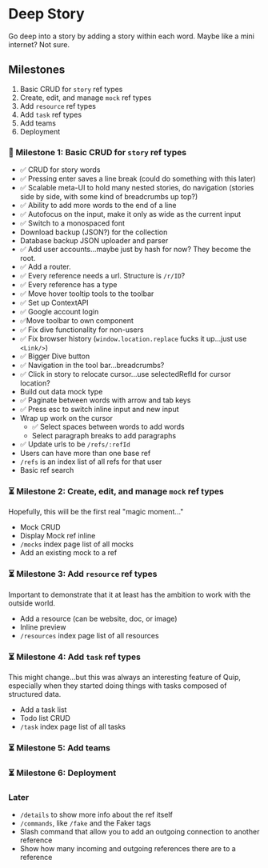 # Deep Story

Go deep into a story by adding a story within each word. Maybe like a mini internet? Not sure.

## Milestones

1. Basic CRUD for `story` ref types
2. Create, edit, and manage `mock` ref types
3. Add `resource` ref types
4. Add `task` ref types
5. Add teams
6. Deployment

### 🚧 Milestone 1: Basic CRUD for `story` ref types

- ✅ CRUD for story words
- ✅ Pressing enter saves a line break (could do something with this later)
- ✅ Scalable meta-UI to hold many nested stories, do navigation (stories side by side, with some kind of breadcrumbs up top?)
- ✅ Ability to add more words to the end of a line
- ✅ Autofocus on the input, make it only as wide as the current input
- ✅ Switch to a monospaced font
- Download backup (JSON?) for the collection
- Database backup JSON uploader and parser
- ✅ Add user accounts...maybe just by hash for now? They become the root.
- ✅ Add a router.
- ✅ Every reference needs a url. Structure is `/r/ID`?
- ✅ Every reference has a type
- ✅ Move hover tooltip tools to the toolbar
- ✅ Set up ContextAPI
- ✅ Google account login
- ✅Move toolbar to own component
- ✅ Fix dive functionality for non-users
- ✅ Fix browser history (`window.location.replace` fucks it up...just use `<Link/>`)
- ✅ Bigger Dive button
- ✅ Navigation in the tool bar...breadcrumbs?
- ✅ Click in story to relocate cursor...use selectedRefId for cursor location?
- Build out data mock type
- ✅ Paginate between words with arrow and tab keys
- ✅ Press esc to switch inline input and new input
- Wrap up work on the cursor
  - ✅ Select spaces between words to add words
  - Select paragraph breaks to add paragraphs
- ✅ Update urls to be `/refs/:refId`
- Users can have more than one base ref
- `/refs` is an index list of all refs for that user
- Basic ref search

### ⏳ Milestone 2: Create, edit, and manage `mock` ref types

Hopefully, this will be the first real "magic moment..."

- Mock CRUD
- Display Mock ref inline
- `/mocks` index page list of all mocks
- Add an existing mock to a ref

### ⏳ Milestone 3: Add `resource` ref types

Important to demonstrate that it at least has the ambition to work with the outside world.

- Add a resource (can be website, doc, or image)
- Inline preview
- `/resources` index page list of all resources

### ⏳ Milestone 4: Add `task` ref types

This might change...but this was always an interesting feature of Quip, especially when they started doing things with tasks composed of structured data.

- Add a task list
- Todo list CRUD
- `/task` index page list of all tasks

### ⏳ Milestone 5: Add teams

### ⏳ Milestone 6: Deployment

### Later

- `/details` to show more info about the ref itself
- `/commands`, like `/fake` and the Faker tags
- Slash command that allow you to add an outgoing connection to another reference
- Show how many incoming and outgoing references there are to a reference
